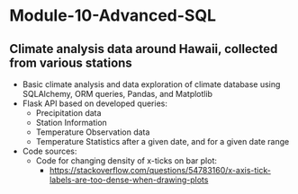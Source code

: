 # Module-10-Advanced-SQL

## Climate analysis data around Hawaii, collected from various stations

* Basic climate analysis and data exploration of climate database using SQLAlchemy, ORM queries, Pandas, and Matplotlib
* Flask API based on developed queries:
  * Precipitation data
  * Station Information
  * Temperature Observation data
  * Temperature Statistics after a given date, and for a given date range
* Code sources:
  * Code for changing density of x-ticks on bar plot:
    * https://stackoverflow.com/questions/54783160/x-axis-tick-labels-are-too-dense-when-drawing-plots